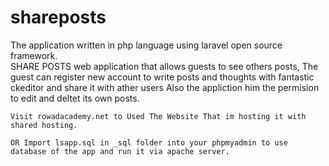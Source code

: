 # shareposts
The application written in php language using laravel open source framework.                                                                
SHARE POSTS web application that allows guests to see others posts,
The guest can register new account to write posts and thoughts with fantastic ckeditor and share it with ather users
Also the appliction him the permision to edit and deltet its own posts.

    Visit rowadacademy.net to Used The Website That im hosting it with shared hosting.                                                                                               

    OR Import lsapp.sql in _sql folder into your phpmyadmin to use database of the app and run it via apache server.
